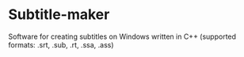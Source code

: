 # Subtitle-maker
Software for creating subtitles on Windows written in C++
(supported formats: .srt, .sub, .rt, .ssa, .ass)
